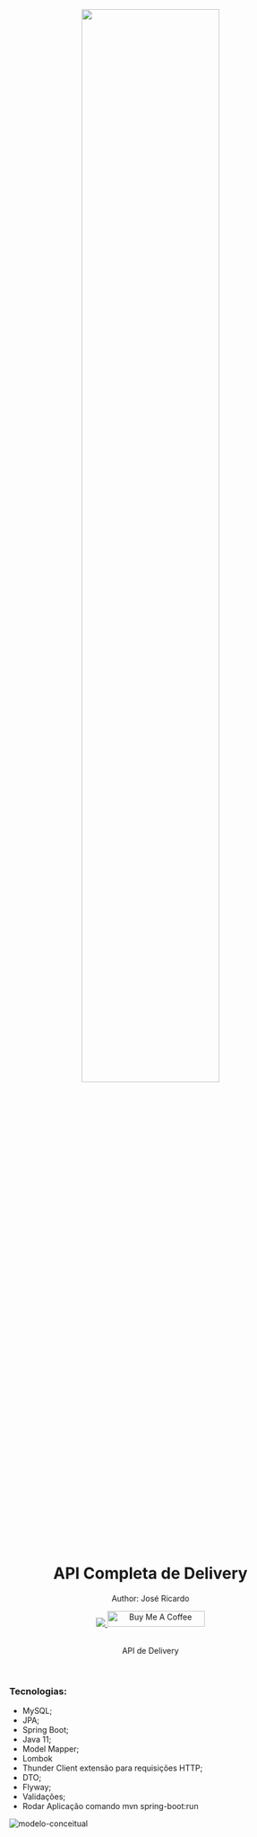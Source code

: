 <div align="center">
  <img src="https://www.clickpost.ai/hubfs/featured%20images/Updated%20blog%20banner%20images%20Mar%2022/Shipping-API-Integration-Tracking-for-eCommerce.webp" width="70%">
  <h1 style="border-bottom:none">API Completa de Delivery</h1>
  <p>Author: José Ricardo</p>
  
  
  <a href="https://www.linkedin.com/in/ze-ricardo/">
     <img src="https://img.shields.io/badge/LinkedIn-0077B5?style=for-the-badge&logo=linkedin&logoColor=white">
  </a>
    <a href="https://www.buymeacoffee.com/codeandmusic" target="_blank"><img src="https://cdn.buymeacoffee.com/buttons/default-orange.png" alt="Buy Me A Coffee" height="28" width="174"></a>
  
  <br>
  <br>
  <p>API de Delivery</p>
  <br>
  <div align="justify">  
    
  <h3>Tecnologias:</h3>
  
   + MySQL;
   + JPA;
   + Spring Boot;
   + Java 11;
   + Model Mapper;
   + Lombok
   + Thunder Client extensão para requisições HTTP;
   + DTO;
   + Flyway;
   + Validações;
   + Rodar Aplicação comando mvn spring-boot:run
   

![modelo-conceitual](https://user-images.githubusercontent.com/56279938/210287216-0695f6f1-aab1-4978-be85-9f8797422d4b.png)


  </div>
</div>
